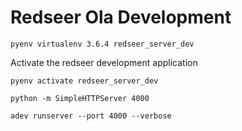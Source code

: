 # Redseer Ola Development



```
pyenv virtualenv 3.6.4 redseer_server_dev
```


Activate the redseer development application
```
pyenv activate redseer_server_dev
```


```
python -m SimpleHTTPServer 4000

adev runserver --port 4000 --verbose
```